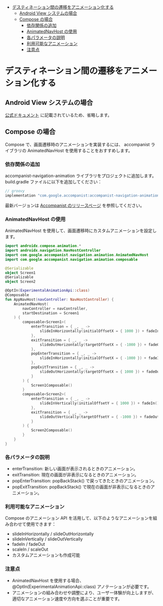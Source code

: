 - [デスティネーション間の遷移をアニメーション化する](#デスティネーション間の遷移をアニメーション化する)
  - [Android View システムの場合](#android-view-システムの場合)
  - [Compose の場合](#compose-の場合)
    - [依存関係の追加](#依存関係の追加)
    - [AnimatedNavHost の使用](#animatednavhost-の使用)
    - [各パラメータの説明](#各パラメータの説明)
    - [利用可能なアニメーション](#利用可能なアニメーション)
    - [注意点](#注意点)


# デスティネーション間の遷移をアニメーション化する

## Android View システムの場合

[公式ドキュメント](https://developer.android.com/guide/navigation/use-graph/animate-transitions?hl=ja&_gl=1*1y3sffb*_up*MQ..*_ga*MTU0NjM2NDc1Mi4xNzMzNzkyNDc4*_ga_6HH9YJMN9M*MTczMzk2ODExNi40LjAuMTczMzk2ODExNi4wLjAuNzA3MDg4ODI5#kotlin) に記載されているため、省略します。


## Compose の場合

Compose で、画面遷移時のアニメーションを実装するには、 accompanist ライブラリの AnimatedNavHost を使用することをおすすめします。


### 依存関係の追加

accompanist-navigation-animation ライブラリをプロジェクトに追加します。build.gradle ファイルに以下を追加してください：

```groovy
// groovy
implementation "com.google.accompanist:accompanist-navigation-animation:<latest-version>"
```

最新バージョンは [Accompanist のリリースページ](https://github.com/google/accompanist) を参照してください。


### AnimatedNavHost の使用

AnimatedNavHost を使用して、画面遷移時にカスタムアニメーションを設定します。

```kotlin
import androidx.compose.animation.*
import androidx.navigation.NavHostController
import com.google.accompanist.navigation.animation.AnimatedNavHost
import com.google.accompanist.navigation.animation.composable

@Serializable
object Screen1
@Serializable
object Screen2

@OptIn(ExperimentalAnimationApi::class)
@Composable
fun AppNavHost(navController: NavHostController) {
    AnimatedNavHost(
        navController = navController,
        startDestination = Screen1
    ) {
        composable<Screen1>(
            enterTransition = { _, _ ->
                slideInHorizontally(initialOffsetX = { 1000 }) + fadeIn()
            },
            exitTransition = { _, _ ->
                slideOutHorizontally(targetOffsetX = { -1000 }) + fadeOut()
            },
            popEnterTransition = { _, _ ->
                slideInHorizontally(initialOffsetX = { -1000 }) + fadeIn()
            },
            popExitTransition = { _, _ ->
                slideOutHorizontally(targetOffsetX = { 1000 }) + fadeOut()
            }
        ) {
            Screen1Composable()
        }
        composable<Screen2>(
            enterTransition = { _, _ ->
                slideInVertically(initialOffsetY = { 1000 }) + fadeIn()
            },
            exitTransition = { _, _ ->
                slideOutVertically(targetOffsetY = { -1000 }) + fadeOut()
            }
        ) {
            Screen2Composable()
        }
    }
}
```


### 各パラメータの説明

- enterTransition: 新しい画面が表示されるときのアニメーション。
- exitTransition: 現在の画面が非表示になるときのアニメーション。
- popEnterTransition: popBackStack() で戻ってきたときのアニメーション。
- popExitTransition: popBackStack() で現在の画面が非表示になるときのアニメーション。


### 利用可能なアニメーション

Compose のアニメーション API を活用して、以下のようなアニメーションを組み合わせて使用できます：

- slideInHorizontally / slideOutHorizontally
- slideInVertically / slideOutVertically
- fadeIn / fadeOut
- scaleIn / scaleOut
- カスタムアニメーションも作成可能


### 注意点

- AnimatedNavHost を使用する場合、@OptIn(ExperimentalAnimationApi::class) アノテーションが必要です。
- アニメーションの組み合わせや調整により、ユーザー体験が向上しますが、適切なアニメーション速度や方向を選ぶことが重要です。
